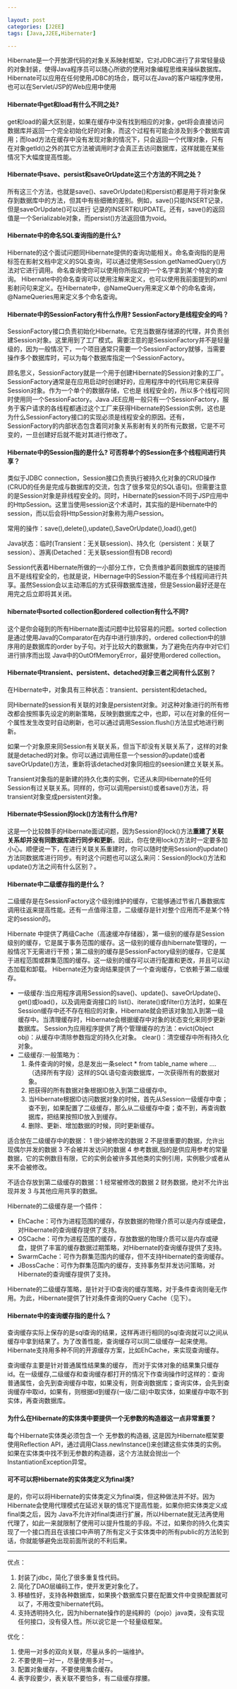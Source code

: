 ```yaml
---

layout: post
categories: [J2EE]
tags: [Java,J2EE,Hibernater]

---
```



Hibernate是一个开放源代码的对象关系映射框架，它对JDBC进行了非常轻量级的对象封装，使得Java程序员可以随心所欲的使用对象编程思维来操纵数据库。 Hibernate可以应用在任何使用JDBC的场合，既可以在Java的客户端程序使用，也可以在Servlet/JSP的Web应用中使用


#### Hibernate中get和load有什么不同之处? 
get和load的最大区别是，如果在缓存中没有找到相应的对象，get将会直接访问数据库并返回一个完全初始化好的对象，而这个过程有可能会涉及到多个数据库调用；而load方法在缓存中没有发现对象的情况下，只会返回一个代理对象，只有在对象getId()之外的其它方法被调用时才会真正去访问数据库，这样就能在某些情况下大幅度提高性能。

#### Hibernate中save、persist和saveOrUpdate这三个方法的不同之处？
所有这三个方法，也就是save()、saveOrUpdate()和persist()都是用于将对象保存到数据库中的方法，但其中有些细微的差别。例如，save()只能INSERT记录，但是saveOrUpdate()可以进行 记录的INSERT和UPDATE。还有，save()的返回值是一个Serializable对象，而persist()方法返回值为void。

#### Hibernate中的命名SQL查询指的是什么? 
Hibernate的这个面试问题同Hibernate提供的查询功能相关。命名查询指的是用<sql-query>标签在影射文档中定义的SQL查询，可以通过使用Session.getNamedQuery()方法对它进行调用。命名查询使你可以使用你所指定的一个名字拿到某个特定的查询。 Hibernate中的命名查询可以使用注解来定义，也可以使用我前面提到的xml影射问句来定义。在Hibernate中，@NameQuery用来定义单个的命名查询，@NameQueries用来定义多个命名查询。 


#### Hibernate中的SessionFactory有什么作用? SessionFactory是线程安全的吗？ 


SessionFactory接口负责初始化Hibernate。它充当数据存储源的代理，并负责创建Session对象。这里用到了工厂模式。需要注意的是SessionFactory并不是轻量级的，因为一般情况下，一个项目通常只需要一个SessionFactory就够，当需要操作多个数据库时，可以为每个数据库指定一个SessionFactory。


顾名思义，SessionFactory就是一个用于创建Hibernate的Session对象的工厂。SessionFactory通常是在应用启动时创建好的，应用程序中的代码用它来获得Session对象。作为一个单个的数据存储，它也是 线程安全的，所以多个线程可同时使用同一个SessionFactory。Java JEE应用一般只有一个SessionFactory，服务于客户请求的各线程都通过这个工厂来获得Hibernate的Session实例，这也是为什么SessionFactory接口的实现必须是线程安全的原因。还有，SessionFactory的内部状态包含着同对象关系影射有关的所有元数据，它是不可变的，一旦创建好后就不能对其进行修改了。

#### Hibernate中的Session指的是什么? 可否将单个的Session在多个线程间进行共享？

类似于JDBC connection，Session接口负责执行被持久化对象的CRUD操作(CRUD的任务是完成与数据库的交流，包含了很多常见的SQL语句)。但需要注意的是Session对象是非线程安全的。同时，Hibernate的session不同于JSP应用中的HttpSession。这里当使用session这个术语时，其实指的是Hibernate中的session，而以后会将HttpSession对象称为用户session。

常用的操作：save(),delete(),update(),SaveOrUpdate(),load(),get()

Java状态：临时(Transient：无关联session)、持久化（persistent：关联了session）、游离(Detached：无关联session但有DB record)

 
Session代表着Hibernate所做的一小部分工作，它负责维护着同数据库的链接而且不是线程安全的，也就是说，Hibernage中的Session不能在多个线程间进行共享。虽然Session会以主动滞后的方式获得数据库连接，但是Session最好还是在用完之后立即将其关闭。 

#### hibernate中sorted collection和ordered collection有什么不同? 

这个是你会碰到的所有Hibernate面试问题中比较容易的问题。sorted collection是通过使用Java的Comparator在内存中进行排序的，ordered collection中的排序用的是数据库的order by子句。对于比较大的数据集，为了避免在内存中对它们进行排序而出现 Java中的OutOfMemoryError，最好使用ordered collection。

#### Hibernate中transient、persistent、detached对象三者之间有什么区别？ 

在Hibernate中，对象具有三种状态：transient、persistent和detached。

同Hibernate的session有关联的对象是persistent对象。对这种对象进行的所有修改都会按照事先设定的刷新策略，反映到数据库之中，也即，可以在对象的任何一个属性发生改变时自动刷新，也可以通过调用Session.flush()方法显式地进行刷新。

如果一个对象原来同Session有关联关系，但当下却没有关联关系了，这样的对象就是detached的对象。你可以通过调用任意一个session的update()或者saveOrUpdate()方法，重新将该detached对象同相应的seesion建立关联关系。

Transient对象指的是新建的持久化类的实例，它还从未同Hibernate的任何Session有过关联关系。同样的，你可以调用persist()或者save()方法，将transient对象变成persistent对象。

#### Hibernate中Session的lock()方法有什么作用? 

这是一个比较棘手的Hibernate面试问题，因为Session的lock()方法**重建了关联关系却并没有同数据库进行同步和更新**。因此，你在使用lock()方法时一定要多加小心。顺便说一下，在进行关联关系重建时，你可以随时使用Session的update()方法同数据库进行同步。有时这个问题也可以这么来问：Session的lock()方法和update()方法之间有什么区别？。

#### Hibernate中二级缓存指的是什么？ 

二级缓存是在SessionFactory这个级别维护的缓存，它能够通过节省几番数据库调用往返来提高性能。还有一点值得注意，二级缓存是针对整个应用而不是某个特定的session的。


Hibernate 中提供了两级Cache（高速缓冲存储器），第一级别的缓存是Session级别的缓存，它是属于事务范围的缓存。这一级别的缓存由hibernate管理的，一般情况下无需进行干预；第二级别的缓存是SessionFactory级别的缓存，它是属于进程范围或群集范围的缓存。这一级别的缓存可以进行配置和更改，并且可以动态加载和卸载。 Hibernate还为查询结果提供了一个查询缓存，它依赖于第二级缓存。

- 一级缓存:当应用程序调用Session的save()、update()、saveOrUpdate()、get()或load()，以及调用查询接口的 list()、iterate()或filter()方法时，如果在Session缓存中还不存在相应的对象，Hibernate就会把该对象加入到第一级缓存中。当清理缓存时，Hibernate会根据缓存中对象的状态变化来同步更新数据库。 Session为应用程序提供了两个管理缓存的方法：evict(Object obj)：从缓存中清除参数指定的持久化对象。 clear()：清空缓存中所有持久化对象。
- 二级缓存:一般策略为：
	1) 条件查询的时候，总是发出一条select * from table_name where …. （选择所有字段）这样的SQL语句查询数据库，一次获得所有的数据对象。
	2) 把获得的所有数据对象根据ID放入到第二级缓存中。
	3) 当Hibernate根据ID访问数据对象的时候，首先从Session一级缓存中查；查不到，如果配置了二级缓存，那么从二级缓存中查；查不到，再查询数据库，把结果按照ID放入到缓存。
	4) 删除、更新、增加数据的时候，同时更新缓存。

适合放在二级缓存中的数据： 1 很少被修改的数据 2 不是很重要的数据，允许出现偶尔并发的数据 3 不会被并发访问的数据 4 参考数据,指的是供应用参考的常量数据，它的实例数目有限，它的实例会被许多其他类的实例引用，实例极少或者从来不会被修改。

不适合存放到第二级缓存的数据：1 经常被修改的数据 2 财务数据，绝对不允许出现并发 3 与其他应用共享的数据。

Hibernate的二级缓存是一个插件：

- EhCache：可作为进程范围的缓存，存放数据的物理介质可以是内存或硬盘，对Hibernate的查询缓存提供了支持。
- OSCache：可作为进程范围的缓存，存放数据的物理介质可以是内存或硬盘，提供了丰富的缓存数据过期策略，对Hibernate的查询缓存提供了支持。
- SwarmCache：可作为群集范围内的缓存，但不支持Hibernate的查询缓存。
- JBossCache：可作为群集范围内的缓存，支持事务型并发访问策略，对Hibernate的查询缓存提供了支持。

Hibernate的二级缓存策略，是针对于ID查询的缓存策略，对于条件查询则毫无作用。为此，Hibernate提供了针对条件查询的Query Cache（见下）。



#### Hibernate中的查询缓存指的是什么？
 
查询缓存实际上保存的是sql查询的结果，这样再进行相同的sql查询就可以之间从缓存中拿到结果了。为了改善性能，查询缓存可以同二级缓存一起来使用。Hibernate支持用多种不同的开源缓存方案，比如EhCache，来实现查询缓存。

查询缓存主要是针对普通属性结果集的缓存， 而对于实体对象的结果集只缓存id。在一级缓存,二级缓存和查询缓存都打开的情况下作查询操作时这样的：查询普通属性，会先到查询缓存中取，如果没有，则查询数据库；查询实体，会先到查询缓存中取id，如果有，则根据id到缓存(一级/二级)中取实体，如果缓存中取不到实体，再查询数据库。

#### 为什么在Hibernate的实体类中要提供一个无参数的构造器这一点非常重要？

每个Hibernate实体类必须包含一个 无参数的构造器, 这是因为Hibernate框架要使用Reflection API，通过调用Class.newInstance()来创建这些实体类的实例。如果在实体类中找不到无参数的构造器，这个方法就会抛出一个InstantiationException异常。


#### 可不可以将Hibernate的实体类定义为final类? 

是的，你可以将Hibernate的实体类定义为final类，但这种做法并不好。因为Hibernate会使用代理模式在延迟关联的情况下提高性能，如果你把实体类定义成final类之后，因为 Java不允许对final类进行扩展，所以Hibernate就无法再使用代理了，如此一来就限制了使用可以提升性能的手段。不过，如果你的持久化类实现了一个接口而且在该接口中声明了所有定义于实体类中的所有public的方法轮到话，你就能够避免出现前面所说的不利后果。 

---

优点：

1. 封装了jdbc，简化了很多重复性代码。
2. 简化了DAO层编码工作，使开发更对象化了。
3. 移植性好，支持各种数据库，如果换个数据库只要在配置文件中变换配置就可以了，不用改变hibernate代码。
4. 支持透明持久化，因为hibernate操作的是纯粹的（pojo）java类，没有实现任何接口，没有侵入性。所以说它是一个轻量级框架。

优化：

1. 使用一对多的双向关联，尽量从多的一端维护。
2. 不要使用一对一，尽量使用多对一。
3. 配置对象缓存，不要使用集合缓存。
4. 表字段要少，表关联不要怕多，有二级缓存撑腰。
